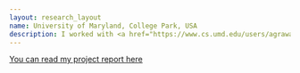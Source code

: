 ```yaml
---
layout: research_layout
name: University of Maryland, College Park, USA
description: I worked with <a href="https://www.cs.umd.edu/users/agrawala/">Dr. Ashok Agrawala</a> and <a href="http://www.terpconnect.umd.edu/~ppal/"> Dr. Piya Pal</a> in neural source localisation
---
```


[You can read my project report here](https://drive.google.com/open?id=0B6liApN8RVRnWWsxT0FkUElGdUU)